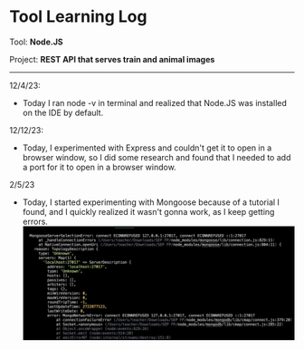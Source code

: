 # Tool Learning Log

Tool: **Node.JS**

Project: **REST API that serves train and animal images**

---

12/4/23:
* Today I ran node -v in terminal and realized that Node.JS was installed on the IDE by default.

12/12/23:
* Today, I experimented with Express and couldn't get it to open in a browser window, so I did some research and found that I needed to add a port for it to open in a browser window.

2/5/23
* Today, I started experimenting with Mongoose because of a tutorial I found, and I quickly realized it wasn't gonna work, as I keep getting errors.
![Mongoose Error](image.png)
<!--
* Links you used today (websites, videos, etc)
* Things you tried, progress you made, etc
* Challenges, a-ha moments, etc
* Questions you still have
* What you're going to try next
-->
